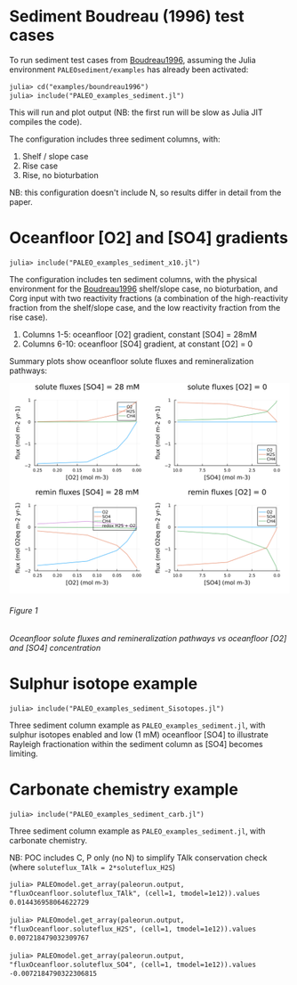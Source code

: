 # Sediment Boudreau (1996) test cases

To run sediment test cases from [Boudreau1996](@cite), assuming the Julia environment `PALEOsediment/examples` has already been activated:

    julia> cd("examples/boundreau1996")
    julia> include("PALEO_examples_sediment.jl")

This will run and plot output (NB: the first run will be slow as Julia JIT compiles the code).

The configuration includes three sediment columns, with:
1. Shelf / slope case
2. Rise case
3. Rise, no bioturbation

NB: this configuration doesn't include N, so results differ in detail from the paper.

# Oceanfloor [O2] and [SO4] gradients

    julia> include("PALEO_examples_sediment_x10.jl")

The configuration includes ten sediment columns, with the physical environment for the [Boudreau1996](@cite) shelf/slope case,
no bioturbation, and Corg input with two reactivity fractions (a combination of the high-reactivity fraction from the shelf/slope case, and the low reactivity fraction from the rise case).

1. Columns 1-5: oceanfloor [O2] gradient, constant [SO4] = 28mM
2. Columns 6-10: oceanfloor [SO4] gradient, at constant [O2] = 0

Summary plots show oceanfloor solute fluxes and remineralization pathways:

![O2 and SO4 gradient summary figure](figures/PALEO_examples_sediment_x10_summary.svg)
###### Figure 1
*Oceanfloor solute fluxes and remineralization pathways vs oceanfloor [O2] and [SO4] concentration*

# Sulphur isotope example

    julia> include("PALEO_examples_sediment_Sisotopes.jl")

Three sediment column example as `PALEO_examples_sediment.jl`, with sulphur isotopes enabled and low (1 mM) oceanfloor [SO4]
to illustrate Rayleigh fractionation within the sediment column as [SO4] becomes limiting.

# Carbonate chemistry example

    julia> include("PALEO_examples_sediment_carb.jl")

Three sediment column example as `PALEO_examples_sediment.jl`, with carbonate chemistry.

NB: POC includes C, P only (no N) to simplify TAlk conservation check (where `soluteflux_TAlk = 2*soluteflux_H2S`)

    julia> PALEOmodel.get_array(paleorun.output, "fluxOceanfloor.soluteflux_TAlk", (cell=1, tmodel=1e12)).values
    0.014436958064622729

    julia> PALEOmodel.get_array(paleorun.output, "fluxOceanfloor.soluteflux_H2S", (cell=1, tmodel=1e12)).values
    0.007218479032309767

    julia> PALEOmodel.get_array(paleorun.output, "fluxOceanfloor.soluteflux_SO4", (cell=1, tmodel=1e12)).values
    -0.0072184790322306815